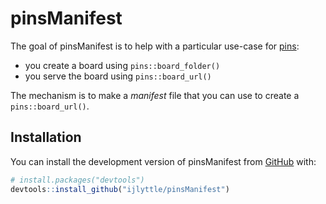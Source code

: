 
<!-- README.md is generated from README.Rmd. Please edit that file -->

# pinsManifest

<!-- badges: start -->
<!-- badges: end -->

The goal of pinsManifest is to help with a particular use-case for
[pins]():

-   you create a board using `pins::board_folder()`
-   you serve the board using `pins::board_url()`

The mechanism is to make a *manifest* file that you can use to create a
`pins::board_url()`.

## Installation

You can install the development version of pinsManifest from
[GitHub](https://github.com/) with:

``` r
# install.packages("devtools")
devtools::install_github("ijlyttle/pinsManifest")
```
